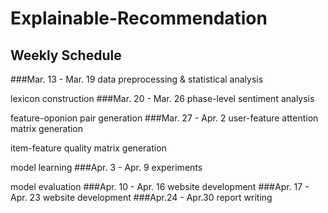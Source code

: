 # Explainable-Recommendation
## Weekly Schedule

###Mar. 13 - Mar. 19
data preprocessing & statistical analysis

lexicon construction
###Mar. 20 - Mar. 26
phase-level sentiment analysis

feature-oponion pair generation
###Mar. 27 - Apr. 2
user-feature attention matrix generation

item-feature quality matrix generation

model learning
###Apr. 3 - Apr. 9
experiments

model evaluation
###Apr. 10 - Apr. 16
website development
###Apr. 17 - Apr. 23
website development
###Apr.24 - Apr.30
report writing
